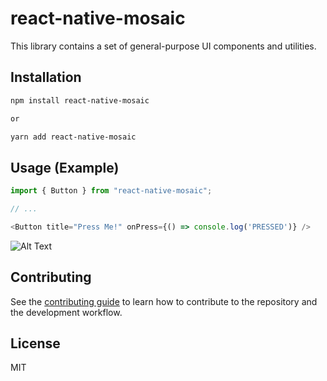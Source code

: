 # react-native-mosaic

This library contains a set of general-purpose UI components and utilities.

## Installation

```sh
npm install react-native-mosaic

or 

yarn add react-native-mosaic
```

## Usage (Example)

```js
import { Button } from "react-native-mosaic";

// ...

<Button title="Press Me!" onPress={() => console.log('PRESSED')} />
```


![Alt Text](https://drive.google.com/uc?export=view&id=12jqw5QdYUwLMcb1LfDN3UatOJFfOzpBR)


## Contributing

See the [contributing guide](CONTRIBUTING.md) to learn how to contribute to the repository and the development workflow.

## License

MIT
